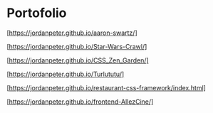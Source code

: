 # Portofolio

[https://jordanpeter.github.io/aaron-swartz/]

[https://jordanpeter.github.io/Star-Wars-Crawl/]

[https://jordanpeter.github.io/CSS_Zen_Garden/]

[https://jordanpeter.github.io/Turlututu/]

[https://jordanpeter.github.io/restaurant-css-framework/index.html]

[https://jordanpeter.github.io/frontend-AllezCine/]
